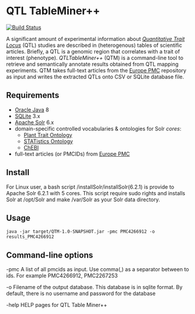 # QTL TableMiner++

[![Build Status](https://travis-ci.org/candYgene/QTM.svg?branch=master)](https://travis-ci.org/candYgene/QTM)

A significant amount of experimental information about [_Quantitative Trait Locus_](https://en.wikipedia.org/wiki/Quantitative_trait_locus) (QTL) studies are described in (heterogenous) tables of scientific articles. Briefly, a QTL is a genomic region that correlates with a trait of interest (phenotype). _QTLTableMiner++_ (QTM) is a command-line tool to retrieve and semantically annotate results obtained from QTL mapping experiments. QTM takes full-text articles from the [Europe PMC](https://europepmc.org/) repository as input and writes the extracted QTLs onto CSV or SQLite database file.

## Requirements

* [Oracle Java](http://www.oracle.com/technetwork/java/) 8
* [SQLite](https://sqlite.org/) 3.x
* [Apache Solr](https://lucene.apache.org/solr/) 6.x
* domain-specific controlled vocabularies & ontologies for Solr _cores_:
  * [Plant Trait Ontology](http://www.ontobee.org/ontology/PATO)
  * [STATistics Ontology](http://www.ontobee.org/ontology/STATO)
  * [ChEBI](https://www.ebi.ac.uk/chebi/)
* full-text articles (or PMCIDs) from [Europe PMC](https://europepmc.org/)

## Install

For Linux user, a bash script /installSolr/installSolr(6.2.1) is provide to Apache Solr 6.2.1 with 5 cores. This script require sudo rights and installs Solr at /opt/Solr and make /var/Solr as your Solr data directory.

## Usage

`java -jar target/QTM-1.0-SNAPSHOT.jar -pmc PMC4266912 -o results_PMC4266912`

## Command-line options

-pmc    A list of all pmcids as input. Use comma(,) as a separator between to ids. For example PMC4266912, PMC2267253

-o	    Filename of the output database. This database is in sqlite format. By default, there is no username and password for the database

-help	  HELP pages for QTL Table Miner++
